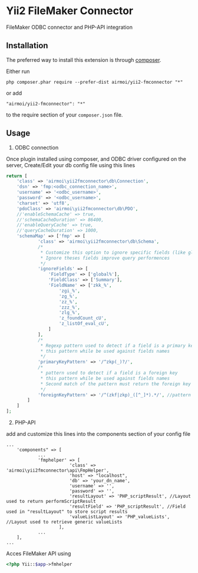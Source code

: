 Yii2 FileMaker Connector
========================
FileMaker ODBC connector and PHP-API integration

Installation
------------

The preferred way to install this extension is through [composer](http://getcomposer.org/download/).

Either run

```
php composer.phar require --prefer-dist airmoi/yii2-fmconnector "*"
```

or add

```
"airmoi/yii2-fmconnector": "*"
```

to the require section of your `composer.json` file.


Usage
-----
1. ODBC connection

Once plugin installed using composer, and ODBC driver configured on the server,
Create/Edit your db config file using this lines
```php
return [
    'class' => 'airmoi\yii2fmconnector\db\Connection',
    'dsn' => 'fmp:<odbc_connection_name>',
    'username' => '<odbc_username>',
    'password' => '<odbc_username>',
    'charset' => 'utf8',
    'pdoClass' => 'airmoi\yii2fmconnector\db\PDO',
    //'enableSchemaCache' => true,
    //'schemaCacheDuration' => 86400,
    //'enableQueryCache' => true,
    //'queryCacheDuration' => 1000,
    'schemaMap' => ['fmp' => [
            'class' => 'airmoi\yii2fmconnector\db\Schema',
            /* 
             * Customize this option to ignore specific fields (like global/utils fields) which you don't want to get access
             * Ignore theses fields improve query performences
             */
            'ignoreFields' => [
                'FieldType' => ['global%'],
                'FieldClass' => ['Summary'],
                'FieldName' => ['zkk_%',
                    'zgi_%',
                    'zg_%',
                    'zz_%',
                    'zzz_%',
                    'zlg_%',
                    'z_foundCount_cU',
                    'z_listOf_eval_cU',
                ]
            ],
            /* 
             * Regexp pattern used to detect if a field is a primary key
             * this pattern while be used against fields names
             */
            'primaryKeyPattern' => '/^zkp(_)?/',
            /* 
             * pattern used to detect if a field is a foreign key
             * this pattern while be used against fields names
             * Second match of the pattern must return the foreign key trigram (XXX)
             */
            'foreignKeyPattern' => '/^(zkf|zkp)_([^_]*).*/', //pattern used to detect if a field is a foreign key
        ]
    ]
];
```
2. PHP-API

add and customize this lines into the components section of your config file

```
...
    'components" => [
            ...
            'fmphelper' => [
                        'class' => 'airmoi\yii2fmconnector\api\FmpHelper',
                        'host' => "localhost",
                        'db' => 'your_dn_name',
                        'username' => '',
                        'password' => '',
                        'resultLayout' => 'PHP_scriptResult', //Layout used to return performScriptResult
                        'resultField' => 'PHP_scriptResult', //Field used in "resultLayout" to store script results
                        'valueListLayout' => 'PHP_valueLists', //Layout used to retrieve generic valueLists
                    ],
            ...
    ],
...
```

Acces FileMaker API using
```php
<?php Yii::$app->fmhelper
